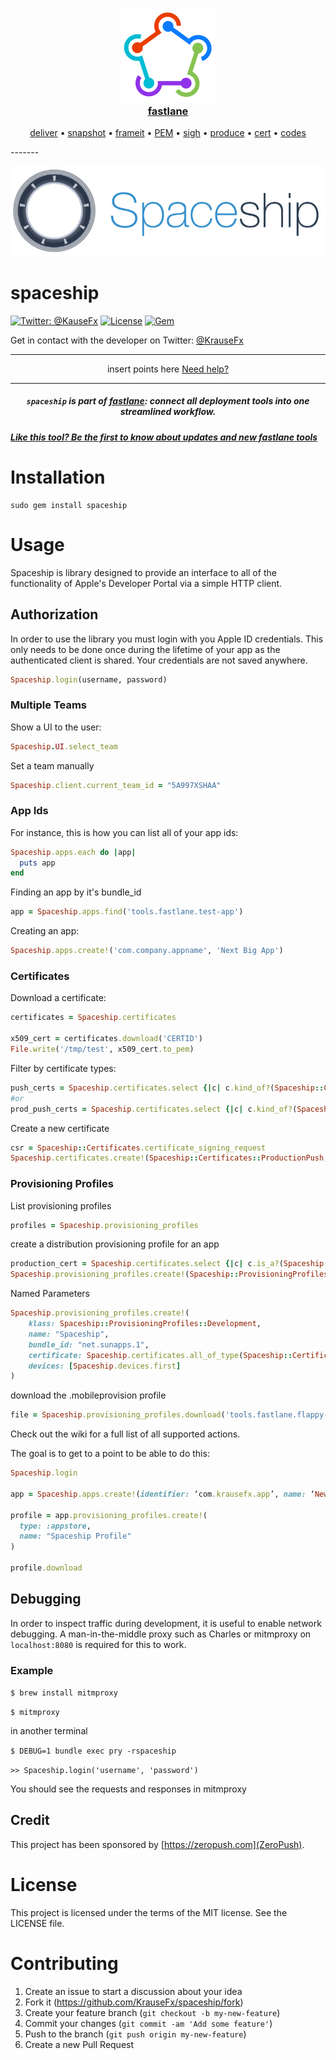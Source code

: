 <h3 align="center">
  <a href="https://github.com/KrauseFx/fastlane">
    <img src="assets/fastlane.png" width="150" />
    <br />
    fastlane
  </a>
</h3>
<p align="center">
  <a href="https://github.com/KrauseFx/deliver">deliver</a> &bull;
  <a href="https://github.com/KrauseFx/snapshot">snapshot</a> &bull;
  <a href="https://github.com/KrauseFx/frameit">frameit</a> &bull;
  <a href="https://github.com/KrauseFx/PEM">PEM</a> &bull;
  <a href="https://github.com/KrauseFx/sigh">sigh</a> &bull;
  <a href="https://github.com/KrauseFx/produce">produce</a> &bull;
  <a href="https://github.com/KrauseFx/cert">cert</a> &bull;
  <a href="https://github.com/KrauseFx/codes">codes</a>
</p>
-------

<p align="center">
    <img src="assets/spaceship.png">
</p>

spaceship
============

[![Twitter: @KauseFx](https://img.shields.io/badge/contact-@KrauseFx-blue.svg?style=flat)](https://twitter.com/KrauseFx)
[![License](http://img.shields.io/badge/license-MIT-green.svg?style=flat)](https://github.com/KrauseFx/spaceship/blob/master/LICENSE)
[![Gem](https://img.shields.io/gem/v/spaceship.svg?style=flat)](http://rubygems.org/gems/spaceship)


Get in contact with the developer on Twitter: [@KrauseFx](https://twitter.com/KrauseFx)


-------
<p align="center">
    insert points here
    <a href="#need-help">Need help?</a>
</p>

-------

<h5 align="center"><code>spaceship</code> is part of <a href="https://fastlane.tools">fastlane</a>: connect all deployment tools into one streamlined workflow.</h5>

##### [Like this tool? Be the first to know about updates and new fastlane tools](https://tinyletter.com/krausefx)

# Installation

    sudo gem install spaceship

# Usage

Spaceship is library designed to provide an interface to all of the functionality of Apple's Developer Portal via a simple HTTP client.


## Authorization

In order to use the library you must login with you Apple ID credentials. This
only needs to be done once during the lifetime of your app as the authenticated
client is shared. Your credentials are not saved anywhere.


```ruby
Spaceship.login(username, password)
```

### Multiple Teams

Show a UI to the user:

```ruby
Spaceship.UI.select_team
```

Set a team manually

```ruby
Spaceship.client.current_team_id = "5A997XSHAA"
```

### App Ids

For instance, this is how you can list all of your app ids:
```ruby
Spaceship.apps.each do |app|
  puts app
end
```

Finding an app by it's bundle_id
```ruby
app = Spaceship.apps.find('tools.fastlane.test-app')
```

Creating an app:
```ruby
Spaceship.apps.create!('com.company.appname', 'Next Big App')
```

### Certificates

Download a certificate:

```ruby
certificates = Spaceship.certificates

x509_cert = certificates.download('CERTID')
File.write('/tmp/test', x509_cert.to_pem)
```

Filter by certificate types:
```ruby
push_certs = Spaceship.certificates.select {|c| c.kind_of?(Spaceship::Certificates::PushCertificate) }
#or
prod_push_certs = Spaceship.certificates.select {|c| c.kind_of?(Spaceship::Certificates::ProductionPush) }
```

Create a new certificate

```ruby
csr = Spaceship::Certificates.certificate_signing_request
Spaceship.certificates.create!(Spaceship::Certificates::ProductionPush, csr, 'tools.fastlane.test-app')
```

### Provisioning Profiles

List provisioning profiles
```ruby
profiles = Spaceship.provisioning_profiles
```

create a distribution provisioning profile for an app
```ruby
production_cert = Spaceship.certificates.select {|c| c.is_a?(Spaceship::Certificates::Production)}.first
Spaceship.provisioning_profiles.create!(Spaceship::ProvisioningProfiles::AppStore, 'Flappy Bird 2.0', 'tools.fastlane.flappy-bird', production_cert)
```

Named Parameters
```ruby
Spaceship.provisioning_profiles.create!(
    klass: Spaceship::ProvisioningProfiles::Development,
    name: "Spaceship",
    bundle_id: "net.sunapps.1",
    certificate: Spaceship.certificates.all_of_type(Spaceship::Certificates::Development).first,
    devices: [Spaceship.devices.first]
)
```

download the .mobileprovision profile
```ruby
file = Spaceship.provisioning_profiles.download('tools.fastlane.flappy-bird')
```

Check out the wiki for a full list of all supported actions.


The goal is to get to a point to be able to do this:

```ruby
Spaceship.login

app = Spaceship.apps.create!(identifier: ‘com.krausefx.app’, name: ‘New App’)

profile = app.provisioning_profiles.create!(
  type: :appstore,
  name: "Spaceship Profile"
)

profile.download
```

## Debugging

In order to inspect traffic during development, it is useful to enable network debugging.
A man-in-the-middle proxy such as Charles or mitmproxy on `localhost:8080` is required for this to work.

### Example

`$ brew install mitmproxy`

`$ mitmproxy`

in another terminal

`$ DEBUG=1 bundle exec pry -rspaceship`

`>> Spaceship.login('username', 'password')`

You should see the requests and responses in mitmproxy

## Credit

This project has been sponsored by [https://zeropush.com](ZeroPush).

# License
This project is licensed under the terms of the MIT license. See the LICENSE file.

# Contributing

1. Create an issue to start a discussion about your idea
2. Fork it (https://github.com/KrauseFx/spaceship/fork)
3. Create your feature branch (`git checkout -b my-new-feature`)
4. Commit your changes (`git commit -am 'Add some feature'`)
5. Push to the branch (`git push origin my-new-feature`)
6. Create a new Pull Request

